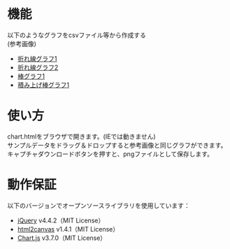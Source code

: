 # 機能
以下のようなグラフをcsvファイル等から作成する<br>
(参考画像)
- [折れ線グラフ1](png/名古屋の天気_折れ線.png)
- [折れ線グラフ2](png/4列データ_折れ線.png)
- [棒グラフ1](png/名古屋の天気_棒.png)
- [積み上げ棒グラフ1](png/名古屋の天気_積み上げ棒.png)

# 使い方
chart.htmlをブラウザで開きます。(IEでは動きません) <br>
サンプルデータをドラッグ＆ドロップすると参考画像と同じグラフができます。<br>
キャプチャダウンロードボタンを押すと、pngファイルとして保存します。

# 動作保証
以下のバージョンでオープンソースライブラリを使用しています：
- [jQuery](https://jquery.com/) v4.4.2（MIT License）
- [html2canvas](https://html2canvas.hertzen.com/) v1.4.1（MIT License）
- [Chart.js](https://www.chartjs.org/) v3.7.0（MIT License）
